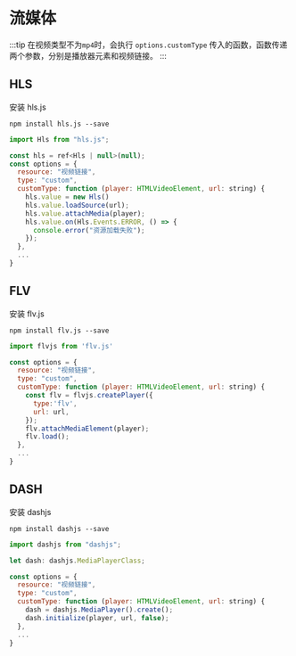 # 流媒体

:::tip
在视频类型不为`mp4`时，会执行 `options.customType` 传入的函数，函数传递两个参数，分别是播放器元素和视频链接。
:::

## HLS
安装 hls.js
```
npm install hls.js --save
```

```js
import Hls from "hls.js";

const hls = ref<Hls | null>(null);
const options = {
  resource: "视频链接",
  type: "custom",
  customType: function (player: HTMLVideoElement, url: string) {
    hls.value = new Hls()
    hls.value.loadSource(url);
    hls.value.attachMedia(player);
    hls.value.on(Hls.Events.ERROR, () => {
      console.error("资源加载失败");
    });
  },
  ...
}
```

## FLV
安装 flv.js
```
npm install flv.js --save
```

```js
import flvjs from 'flv.js'

const options = {
  resource: "视频链接",
  type: "custom",
  customType: function (player: HTMLVideoElement, url: string) {
    const flv = flvjs.createPlayer({
      type:'flv',
      url: url,
    });
    flv.attachMediaElement(player);
    flv.load();
  },
  ...
}
```

## DASH
安装 dashjs
```
npm install dashjs --save
```

```js
import dashjs from "dashjs";

let dash: dashjs.MediaPlayerClass;

const options = {
  resource: "视频链接",
  type: "custom",
  customType: function (player: HTMLVideoElement, url: string) {
    dash = dashjs.MediaPlayer().create();
    dash.initialize(player, url, false);
  },
  ...
}
```